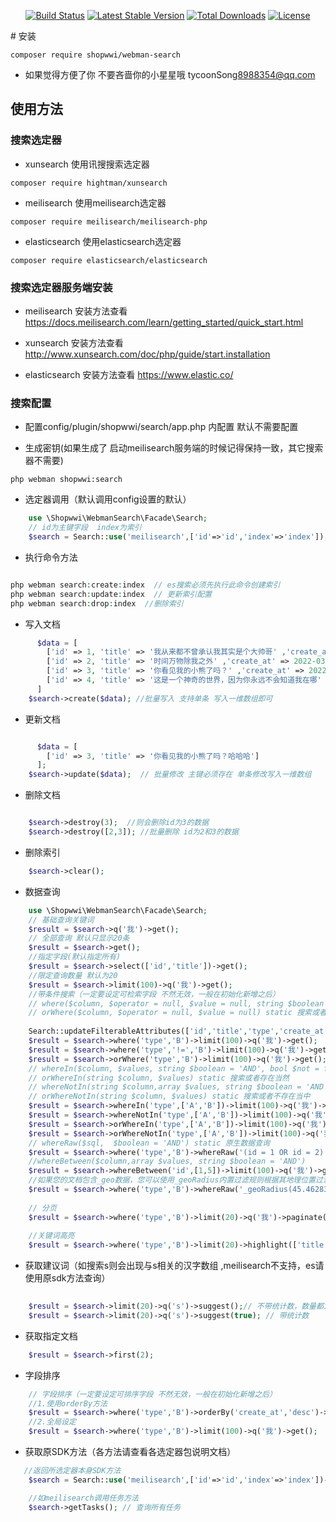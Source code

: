 <p align="center">
<a href="https://github.com/shopwwi/webman-search"><img src="https://travis-ci.org/shopwwi/webman-search.svg?branch=main" alt="Build Status"></a>
<a href="https://packagist.org/packages/shopwwi/webman-search"><img src="https://poser.pugx.org/shopwwi/webman-search/v/stable.svg" alt="Latest Stable Version"></a>
<a href="https://packagist.org/packages/shopwwi/webman-search"><img src="https://poser.pugx.org/shopwwi/webman-search/d/total.svg" alt="Total Downloads"></a>
<a href="https://packagist.org/packages/shopwwi/webman-search"><img src="https://poser.pugx.org/shopwwi/webman-search/license.svg" alt="License"></a>
</p>
# 安装

```
composer require shopwwi/webman-search
```

- 如果觉得方便了你 不要吝啬你的小星星哦 tycoonSong<8988354@qq.com>
## 使用方法

### 搜索选定器
- xunsearch 使用讯搜搜索选定器
```
composer require hightman/xunsearch
```
- meilisearch 使用meilisearch选定器
```
composer require meilisearch/meilisearch-php
```
- elasticsearch 使用elasticsearch选定器
```
composer require elasticsearch/elasticsearch
```
### 搜索选定器服务端安装
- meilisearch 安装方法查看 https://docs.meilisearch.com/learn/getting_started/quick_start.html

- xunsearch 安装方法查看 http://www.xunsearch.com/doc/php/guide/start.installation

- elasticsearch  安装方法查看 https://www.elastic.co/

### 搜索配置

- 配置config/plugin/shopwwi/search/app.php 内配置 默认不需要配置

- 生成密钥(如果生成了 启动meilisearch服务端的时候记得保持一致，其它搜索器不需要)
```
php webman shopwwi:search
```
- 选定器调用（默认调用config设置的默认）
```php
    use \Shopwwi\WebmanSearch\Facade\Search;
    // id为主键字段  index为索引
    $search = Search::use('meilisearch',['id'=>'id','index'=>'index']);
 ```
- 执行命令方法
```php

php webman search:create:index  // es搜索必须先执行此命令创建索引
php webman search:update:index  // 更新索引配置
php webman search:drop:index  //删除索引

 ```
- 写入文档

```php
      $data = [
        ['id' => 1, 'title' => '我从来都不曾承认我其实是个大帅哥' ,'create_at' => 2022-03-24 08:08:08,'type' => 'A'],
        ['id' => 2, 'title' => '时间万物除我之外' ,'create_at' => 2022-03-24 09:08:08,'type' => 'B'],
        ['id' => 3, 'title' => '你看见我的小熊了吗？' ,'create_at' => 2022-03-24 10:08:08,'type' => 'B'],
        ['id' => 4, 'title' => '这是一个神奇的世界，因为你永远不会知道我在哪' ,'create_at' => 2022-03-24 10:08:08,'type' => 'C']
      ]
    $search->create($data); //批量写入 支持单条 写入一维数组即可
 ```

- 更新文档

```php

      $data = [
        ['id' => 3, 'title' => '你看见我的小熊了吗？哈哈哈']
      ];
    $search->update($data);  // 批量修改 主键必须存在 单条修改写入一维数组
 ```

- 删除文档

```php

    $search->destroy(3);  //则会删除id为3的数据
    $search->destroy([2,3]); //批量删除 id为2和3的数据
 ```

- 删除索引

```php
    $search->clear();
 ```

- 数据查询

```php
    use \Shopwwi\WebmanSearch\Facade\Search;
    // 基础查询关键词
    $result = $search->q('我')->get();
    // 全部查询 默认只显示20条
    $result = $search->get();
    //指定字段(默认指定所有)
    $result = $search->select(['id','title'])->get();
    //限定查询数量 默认为20
    $result = $search->limit(100)->q('我')->get();
    //带条件搜索（一定要设定可检索字段 不然无效，一般在初始化新增之后）
    // where($column, $operator = null, $value = null, string $boolean = 'AND') static 搜索
    // orWhere($column, $operator = null, $value = null) static 搜索或者
    
    Search::updateFilterableAttributes(['id','title','type','create_at']);
    $result = $search->where('type','B')->limit(100)->q('我')->get();
    $result = $search->where('type','!=','B')->limit(100)->q('我')->get();
    $result = $search->orWhere('type','B')->limit(100)->q('我')->get();
    // whereIn($column, $values, string $boolean = 'AND', bool $not = false) static 存在当中
    // orWhereIn(string $column, $values) static 搜索或者存在当然
    // whereNotIn(string $column,array $values, string $boolean = 'AND') static 搜索不存在当中
    // orWhereNotIn(string $column, $values) static 搜索或者不存在当中
    $result = $search->whereIn('type',['A','B'])->limit(100)->q('我')->get();
    $result = $search->whereNotIn('type',['A','B'])->limit(100)->q('我')->get();
    $result = $search->orWhereIn('type',['A','B'])->limit(100)->q('我')->get();
    $result = $search->orWhereNotIn('type',['A','B'])->limit(100)->q('我')->get();
    // whereRaw($sql,  $boolean = 'AND') static 原生数据查询
    $result = $search->where('type','B')->whereRaw('(id = 1 OR id = 2)')->limit(100)->q('我')->get();
    //whereBetween($column,array $values, string $boolean = 'AND')
    $result = $search->whereBetween('id',[1,5])->limit(100)->q('我')->get();
    //如果您的文档包含_geo数据，您可以使用_geoRadius内置过滤规则根据其地理位置过滤结果
    $result = $search->where('type','B')->whereRaw('_geoRadius(45.4628328, 9.1076931, 2000)')->limit(100)->q('我')->get();
    
    // 分页
    $result = $search->where('type','B')->limit(20)->q('我')->paginate(\request()->input('page',1));
    
    //关键词高亮
    $result = $search->where('type','B')->limit(20)->highlight(['title'])->q('我')->paginate(\request()->input('page',1));

 ```
- 获取建议词（如搜索s则会出现与s相关的汉字数组 ,meilisearch不支持，es请使用原sdk方法查询）
```php
    
    $result = $search->limit(20)->q('s')->suggest();// 不带统计数，数量都为0
    $result = $search->limit(20)->q('s')->suggest(true); // 带统计数
 ```
- 获取指定文档

```php
    $result = $search->first(2);
 ```

- 字段排序

```php
    // 字段排序（一定要设定可排序字段 不然无效，一般在初始化新增之后） 
    //1.使用orderBy方法
    $result = $search->where('type','B')->orderBy('create_at','desc')->orderBy('id')->limit(100)->q('我')->get();
    //2.全局设定
    $result = $search->where('type','B')->limit(100)->q('我')->get();
 ```

- 获取原SDK方法（各方法请查看各选定器包说明文档）
```php
   //返回所选定器本身SDK方法
    $search = Search::use('meilisearch',['id'=>'id','index'=>'index'])->us();

    //如meilisearch调用任务方法
    $search->getTasks(); // 查询所有任务
```
